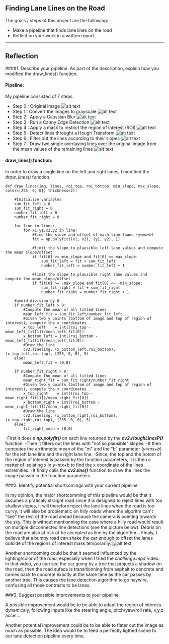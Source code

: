 ## Finding Lane Lines on the Road


The goals / steps of this project are the following:
* Make a pipeline that finds lane lines on the road
* Reflect on your work in a written report


[//]: # (Image References)

[image1]: ./examples/0.whiteCarLaneSwitch.jpg "Original image"
[image2]: ./examples/1.processed-whiteCarLaneSwitch.png "Grayscale"
[image3]: ./examples/2.processed-whiteCarLaneSwitch.png "Gaussian Blur"
[image4]: ./examples/3.processed-whiteCarLaneSwitch.png "Canny Edge"
[image5]: ./examples/4.processed-whiteCarLaneSwitch.png "Region of interest"
[image6]: ./examples/5.processed-whiteCarLaneSwitch.png "Hough Transform"
[image7]: ./examples/6.processed-whiteCarLaneSwitch.png "Slope Filter"
[image8]: ./examples/7.processed-whiteCarLaneSwitch.png "Final result"
[image9]: ./examples/hilly_road.jpg "Hilly road"
---

## Reflection

####1. Describe your pipeline. As part of the description, explain how you modified the draw_lines() function.

#### Pipeline:

My pipeline consisted of 7 steps. 

- Step 0 : Original image
![alt text][image1]
- Step 1 : Convert the images to grayscale
![alt text][image2]
- Step 2 : Apply a Gaussian Blur
![alt text][image3]
- Step 3 : Run a Canny Edge Detection
![alt text][image4]
- Step 4 : Apply a mask to restrict the region of interest (ROI)
![alt text][image5]
- Step 5 : Detect lines throught a Hough Transform
![alt text][image6]
- Step 6 : Filter out the lines according to their slopes
![alt text][image7]
- Step 7 : Draw two single overlaying lines over the original image from the mean values of the remaining lines
![alt text][image8]

#### draw_lines() function:

In order to draw a single line on the left and right lanes, I modified the *draw_lines()* function.


    def draw_lines(img, lines, roi_top, roi_bottom, min_slope, max_slope, color=[255, 0, 0], thickness=2):

        #Initialize variables
        sum_fit_left = 0
        sum_fit_right = 0
        number_fit_left = 0
        number_fit_right = 0

        for line in lines:
            for x1,y1,x2,y2 in line:
                #find the slope and offset of each line found (y=mx+b)
                fit = np.polyfit((x1, x2), (y1, y2), 1)

                #limit the slope to plausible left lane values and compute the mean slope/offset
                if fit[0] >= min_slope and fit[0] <= max_slope:
                    sum_fit_left = fit + sum_fit_left
                    number_fit_left = number_fit_left + 1

                #limit the slope to plausible right lane values and compute the mean slope/offset
                if fit[0] >= -max_slope and fit[0] <= -min_slope:
                    sum_fit_right = fit + sum_fit_right
                    number_fit_right = number_fit_right + 1

        #avoid division by 0
        if number_fit_left > 0:
            #Compute the mean of all fitted lines
            mean_left_fit = sum_fit_left/number_fit_left
            #Given two y points (bottom of image and top of region of interest), compute the x coordinates
            x_top_left    = int((roi_top - mean_left_fit[1])/mean_left_fit[0])
            x_bottom_left = int((roi_bottom - mean_left_fit[1])/mean_left_fit[0])
            #Draw the line
            cv2.line(img, (x_bottom_left,roi_bottom), (x_top_left,roi_top), [255, 0, 0], 5)
        else:
            mean_left_fit = (0,0)

        if number_fit_right > 0:
            #Compute the mean of all fitted lines
            mean_right_fit = sum_fit_right/number_fit_right
            #Given two y points (bottom of image and top of region of interest), compute the x coordinates
            x_top_right    = int((roi_top - mean_right_fit[1])/mean_right_fit[0])
            x_bottom_right = int((roi_bottom - mean_right_fit[1])/mean_right_fit[0])
            #Draw the line
            cv2.line(img, (x_bottom_right,roi_bottom), (x_top_right,roi_top), [255, 0, 0], 5)
        else:
            fit_right_mean = (0,0)


-First it does a ***np.polyfit()*** on each line returned by the ***cv2.HoughLinesP()*** function.
-Then it filters out the lines with "not so plausible" slopes.
-It then computes the arrithmetic mean of the "m" and the "b" parameter (*y=mx+b*) for the left lane line and the right lane line.
-Since, the top and the botom of the region of interest is passed by the function parameters, it is then a matter of isolating x in *y=mx+b* to find the x coordinate of the lines extremities.
-It finaly calls the ***cv2.line()*** function to draw the lines the image passed in the function parameters.

###2. Identify potential shortcomings with your current pipeline

In my opinion, the major shortcomming of this pipeline would be that it assumes a praticaly straight road since it is designed to reject lines with too shallow slopes, it will therefore reject the lane lines when the road is too curvy. It will also be problematic on hilly roads where the algoritm can't "see" the rest of the road ahead because the camera is pointing towards the sky. This is without mentionning the case where a hilly road would result on multiple disconnected line detections (see the picture below). Debris on the road are also at risk of be accepted as line by the algorithm... Finaly, I believe that a bumpy road can shake the car enough to offset the lanes outside of the regions of interest mask temporarily.
![alt text][image9]

Another shortcoming could be that it seemed influenced by the lighting/color of the road, especially when I tried the *challenge.mp4* video. In that video, you can see the car going by a tree that projects a shadow on the road, then the road suface is  transitionning from asphalt to concrete and comes back to concrete exactly at the same time as the car passes by another tree. This causes the lane detection algorithm to go haywire, confusing all those contrasts to be lanes.

###3. Suggest possible improvements to your pipeline

A possible improvement would be to be able to adapt the region of interess dynamicaly, following inputs like the steering angle, pitch/yaw/roll rate, x,y,z accel...

Another potential improvement could be to be able to flater out the image as much as possible. The idea would be to feed a perfectly ligthed scene to our lane detection pipeline every time.